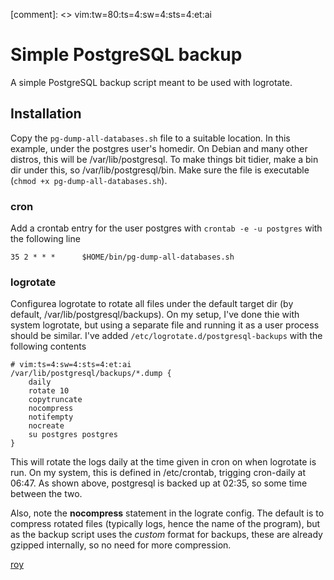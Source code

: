 [comment]: <> vim:tw=80:ts=4:sw=4:sts=4:et:ai
# Simple PostgreSQL backup

A simple PostgreSQL backup script meant to be used with logrotate.

## Installation

Copy the `pg-dump-all-databases.sh` file to a suitable location. In this
example, under the postgres user's homedir. On Debian and many other distros,
this will be /var/lib/postgresql. To make things bit tidier, make a bin dir
under this, so /var/lib/postgresql/bin. Make sure the file is executable (`chmod
+x pg-dump-all-databases.sh`).

### cron

Add a crontab entry for the user postgres with `crontab -e -u postgres` with the
following line

`35 2 * * *      $HOME/bin/pg-dump-all-databases.sh`

### logrotate

Configurea logrotate to rotate all files under the default target dir (by
default, /var/lib/postgresql/backups). On my setup, I've done thie with system
logrotate, but using a separate file and running it as a user process should be
similar. I've added `/etc/logrotate.d/postgresql-backups` with the following
contents

    # vim:ts=4:sw=4:sts=4:et:ai
    /var/lib/postgresql/backups/*.dump {
        daily
        rotate 10
        copytruncate
        nocompress
        notifempty
        nocreate
        su postgres postgres
    }

This will rotate the logs daily at the time given in cron on when logrotate is
run. On my system, this is defined in /etc/crontab, trigging cron-daily at
06:47. As shown above, postgresql is backed up at 02:35, so some time between
the two.

Also, note the **nocompress** statement in the lograte config. The default is to
compress rotated files (typically logs, hence the name of the program), but as
the backup script uses the *custom* format for backups, these are already
gzipped internally, so no need for more compression.

[roy](mailto:roy@karlsbakk.net)
